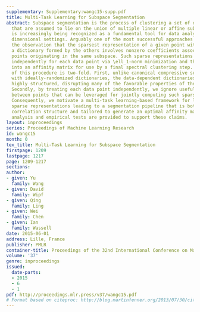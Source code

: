 ```yaml
---
supplementary: Supplementary:wangc15-supp.pdf
title: Multi-Task Learning for Subspace Segmentation
abstract: Subspace segmentation is the process of clustering a set of data points
  that are assumed to lie on the union of multiple linear or affine subspaces, and
  is increasingly being recognized as a fundamental tool for data analysis in high
  dimensional settings. Arguably one of the most successful approaches is based on
  the observation that the sparsest representation of a given point with respect to
  a dictionary formed by the others involves nonzero coefficients associated with
  points originating in the same subspace. Such sparse representations are computed
  independently for each data point via \ell_1-norm minimization and then combined
  into an affinity matrix for use by a final spectral clustering step. The downside
  of this procedure is two-fold. First, unlike canonical compressive sensing scenarios
  with ideally-randomized dictionaries, the data-dependent dictionaries here are unavoidably
  highly structured, disrupting many of the favorable properties of the \ell_1 norm.
  Secondly, by treating each data point independently, we ignore useful relationships
  between points that can be leveraged for jointly computing such sparse representations.
  Consequently, we motivate a multi-task learning-based framework for learning coupled
  sparse representations leading to a segmentation pipeline that is both robust against
  correlation structure and tailored to generate an optimal affinity matrix. Theoretical
  analysis and empirical tests are provided to support these claims.
layout: inproceedings
series: Proceedings of Machine Learning Research
id: wangc15
month: 0
tex_title: Multi-Task Learning for Subspace Segmentation
firstpage: 1209
lastpage: 1217
page: 1209-1217
sections: 
author:
- given: Yu
  family: Wang
- given: David
  family: Wipf
- given: Qing
  family: Ling
- given: Wei
  family: Chen
- given: Ian
  family: Wassell
date: 2015-06-01
address: Lille, France
publisher: PMLR
container-title: Proceedings of the 32nd International Conference on Machine Learning
volume: '37'
genre: inproceedings
issued:
  date-parts:
  - 2015
  - 6
  - 1
pdf: http://proceedings.mlr.press/v37/wangc15.pdf
# Format based on citeproc: http://blog.martinfenner.org/2013/07/30/citeproc-yaml-for-bibliographies/
---
```

